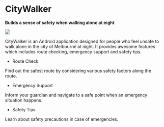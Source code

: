 # CityWalker

**Builds a sense of safety when walking alone at night**

<img src="CityWalker/app/src/main/res/drawable/CityWalkerPoster.png">

CityWalker is an Android application designed for people who feel unsafe to walk alone in the city of Melbourne at night. It provides awesome features which includes route checking, emergency support and safety tips.

* Route Check

Find out the safest route by considering various safety factors along the route.

* Emergency Support

Inform your guardian and navigate to a safe point when an emergency situation happens.

* Safety Tips

Learn about safety precautions in case of emergencies.

